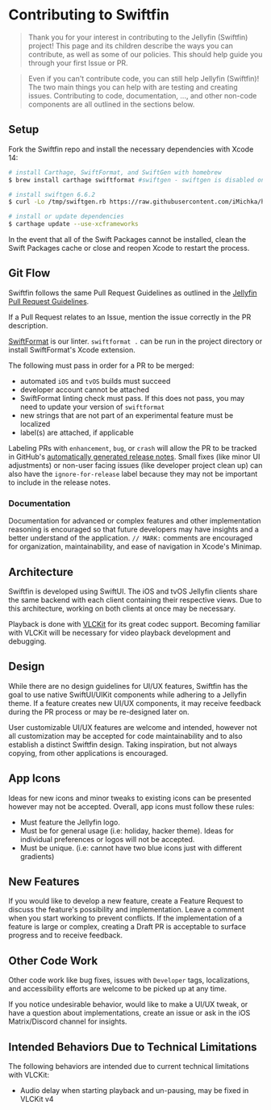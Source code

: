 # Contributing to Swiftfin

> Thank you for your interest in contributing to the Jellyfin (Swiftfin) project! This page and its children describe the ways you can contribute, as well as some of our policies. This should help guide you through your first Issue or PR.

> Even if you can't contribute code, you can still help Jellyfin (Swiftfin)! The two main things you can help with are testing and creating issues. Contributing to code, documentation, ..., and other non-code components are all outlined in the sections below.

## Setup

Fork the Swiftfin repo and install the necessary dependencies with Xcode 14:

```bash
# install Carthage, SwiftFormat, and SwiftGen with homebrew
$ brew install carthage swiftformat #swiftgen - swiftgen is disabled on brew

# install swiftgen 6.6.2
$ curl -Lo /tmp/swiftgen.rb https://raw.githubusercontent.com/iMichka/homebrew-core/17ae00b4bf1640cc544eae5f6eec03775c09420b/Formula/swiftgen.rb && brew install /tmp/swiftgen.rb && rm /tmp/swiftgen.rb

# install or update dependencies
$ carthage update --use-xcframeworks
```

In the event that all of the Swift Packages cannot be installed, clean the Swift Packages cache or close and reopen Xcode to restart the process.

## Git Flow

Swiftfin follows the same Pull Request Guidelines as outlined in the [Jellyfin Pull Request Guidelines](https://jellyfin.org/docs/general/contributing/development.html#pull-request-guidelines).

If a Pull Request relates to an Issue, mention the issue correctly in the PR description.

[SwiftFormat](https://github.com/nicklockwood/SwiftFormat) is our linter. `swiftformat .` can be run in the project directory or install SwiftFormat's Xcode extension.

The following must pass in order for a PR to be merged:
- automated `iOS` and `tvOS` builds must succeed
- developer account cannot be attached
- SwiftFormat linting check must pass. If this does not pass, you may need to update your version of `swiftformat`
- new strings that are not part of an experimental feature must be localized
- label(s) are attached, if applicable

Labeling PRs with `enhancement`, `bug`, or `crash` will allow the PR to be tracked in GitHub's [automatically generated release notes](https://docs.github.com/en/repositories/releasing-projects-on-github/automatically-generated-release-notes). Small fixes (like minor UI adjustments) or non-user facing issues (like developer project clean up) can also have the `ignore-for-release` label because they may not be important to include in the release notes.

### Documentation
Documentation for advanced or complex features and other implementation reasoning is encouraged so that future developers may have insights and a better understand of the application. `// MARK:` comments are encouraged for organization, maintainability, and ease of navigation in Xcode's Minimap.

## Architecture

Swiftfin is developed using SwiftUI. The iOS and tvOS Jellyfin clients share the same backend with each client containing their respective views. Due to this architecture, working on both clients at once may be necessary.

Playback is done with [VLCKit](https://code.videolan.org/videolan/VLCKit) for its great codec support. Becoming familiar with VLCKit will be necessary for video playback development and debugging.

## Design

While there are no design guidelines for UI/UX features, Swiftfin has the goal to use native SwiftUI/UIKit components while adhering to a Jellyfin theme. If a feature creates new UI/UX components, it may receive feedback during the PR process or may be re-designed later on.

User customizable UI/UX features are welcome and intended, however not all customization may be accepted for code maintainability and to also establish a distinct Swiftfin design. Taking inspiration, but not always copying, from other applications is encouraged.

## App Icons

Ideas for new icons and minor tweaks to existing icons can be presented however may not be accepted. Overall, app icons must follow these rules:

- Must feature the Jellyfin logo.
- Must be for general usage (i.e: holiday, hacker theme). Ideas for individual preferences or logos will not be accepted.
- Must be unique. (i.e: cannot have two blue icons just with different gradients)

## New Features

If you would like to develop a new feature, create a Feature Request to discuss the feature's possibility and implementation. Leave a comment when you start working to prevent conflicts. If the implementation of a feature is large or complex, creating a Draft PR is acceptable to surface progress and to receive feedback.

## Other Code Work

Other code work like bug fixes, issues with `Developer` tags, localizations, and accessibility efforts are welcome to be picked up at any time.

If you notice undesirable behavior, would like to make a UI/UX tweak, or have a question about implementations, create an issue or ask in the iOS Matrix/Discord channel for insights.

## Intended Behaviors Due to Technical Limitations

The following behaviors are intended due to current technical limitations with VLCKit:

- Audio delay when starting playback and un-pausing, may be fixed in VLCKit v4
